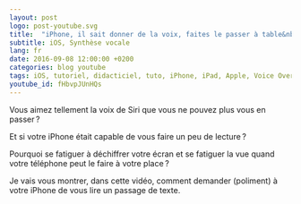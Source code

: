 ```yaml
---
layout: post
logo: post-youtube.svg
title:  "iPhone, il sait donner de la voix, faites le passer à table&nbsp;!"
subtitle: iOS, Synthèse vocale
lang: fr
date: 2016-09-08 12:00:00 +0200
categories: blog youtube
tags: iOS, tutoriel, didacticiel, tuto, iPhone, iPad, Apple, Voice Over, synthèse vocale
youtube_id: fHbvpJUnHQs
---
```



Vous aimez tellement la voix de Siri que vous ne pouvez plus vous en passer ?

Et si votre iPhone était capable de vous faire un peu de lecture ?

Pourquoi se fatiguer à déchiffrer votre écran et se fatiguer la vue quand votre téléphone peut le faire à votre place ?

Je vais vous montrer, dans cette vidéo, comment demander (poliment) à votre iPhone de vous lire un passage de texte.

